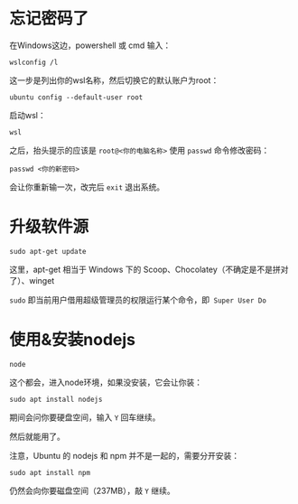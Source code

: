 # 忘记密码了

在Windows这边，powershell 或 cmd 输入：

``` 
wslconfig /l
```

这一步是列出你的wsl名称，然后切换它的默认账户为root：

``` 
ubuntu config --default-user root
```

启动wsl：

``` 
wsl
```

之后，抬头提示的应该是 `root@<你的电脑名称>` 使用 `passwd` 命令修改密码：

``` 
passwd <你的新密码>
```

会让你重新输一次，改完后 `exit` 退出系统。

# 升级软件源

``` 
sudo apt-get update
```

这里，apt-get 相当于 Windows 下的 Scoop、Chocolatey（不确定是不是拼对了）、winget

`sudo` 即当前用户借用超级管理员的权限运行某个命令，即` Super User Do`

# 使用&安装nodejs

``` 
node
```

这个都会，进入node环境，如果没安装，它会让你装：

``` 
sudo apt install nodejs
```

期间会问你要硬盘空间，输入 `Y` 回车继续。

然后就能用了。

注意，Ubuntu 的 nodejs 和 npm 并不是一起的，需要分开安装：

``` 
sudo apt install npm
```

仍然会向你要磁盘空间（237MB），敲 `Y` 继续。